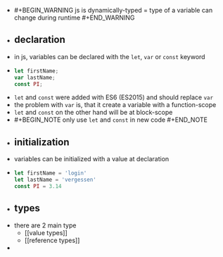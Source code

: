 - #+BEGIN_WARNING
  js is dynamically-typed = type of a variable can change during runtime
  #+END_WARNING
- ## declaration
- in js, variables can be declared with the `let`,  `var` or `const` keyword
- ```js
  let firstName;
  var lastName;
  const PI;
  ```
- `let` and `const` were added with ES6 (ES2015) and should replace `var`
- the problem with `var` is, that it create a variable with a function-scope
- `let` and `const` on the other hand will be at block-scope
- #+BEGIN_NOTE
  only use `let` and `const` in new code
  #+END_NOTE
- ## initialization
- variables can be initialized with a value at declaration
- ```js
  let firstName = 'login'
  let lastName = 'vergessen'
  const PI = 3.14
  ```
- ## types
- there are 2 main type
	- [[value types]]
	- [[reference types]]
-